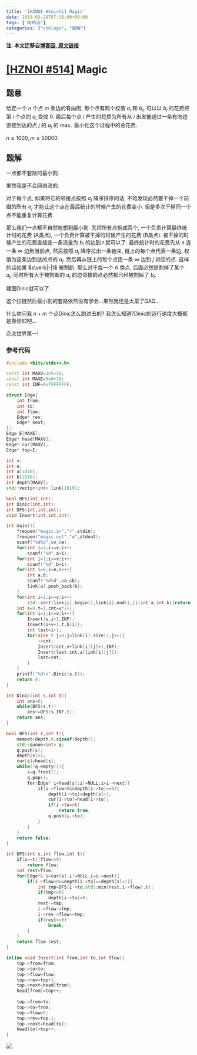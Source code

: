 ```yaml
---
title: '[HZNOI #koishi] Magic'
date: 2019-03-28T07:38:00+00:00
tags: ['网络流']
categories: ["cnblogs", "题解"]
---
```

**注: 本文迁移自[博客园](https://rvalue.cnblogs.com), [原文链接](http://www.cnblogs.com/rvalue/archive/2019/03/28/10615423.html)**

# [[HZNOI #514]](http://hznoi.com/problem/514) Magic

## 题意

给定一个 $n$ 个点 $m$ 条边的有向图, 每个点有两个权值 $a_i$ 和 $b_i$, 可以以 $b_i$ 的花费把第 $i$ 个点的 $a_i$ 变成 $0$. 最后每个点 $i$ 产生的花费为所有从 $i$ 出发能通过一条有向边直接到达的点 $j$ 的 $a_j$ 的 $\max$. 最小化这个过程中的总花费.

$n\le 1000,m\le50000$

## 题解

<span class="covered">一点都不</span>套路的最小割.

果然我是不会网络流的.

对于每个点, 如果将它的邻接点按照 $a_j$ 降序排序的话, 不难发现必然要干掉一个前缀的所有 $a_j$ 才能让这个点在最后统计的时候产生的花费变小. 但是多次干掉同一个点不能重复计算花费.

那么我们<span class="covered">一点都不</span>自然地想到最小割. 先把所有点拆成两个, 一个负责计算最终统计时的花费 (A类点), 一个负责计算被干掉的时候产生的花费 (B类点). 被干掉的时候产生的花费直接连一条流量为 $b_i$ 的边到 $t$ 就可以了. 最终统计时的花费先从 $s$ 连一条 $\infty$ 边到当前点, 然后按照 $a_j$ 降序拉出一条链来, 链上的每个点代表一条边, 权值为这条边到达的点的 $a_j$. 然后再从链上的每个点连一条 $\infty$ 边到 $j$ 对应的点. 这样的话如果 $s\verb|-|t$ 被割断, 那么对于每一个 A 类点, 后面必然是割掉了某个 $a_j$, 同时所有大于被割断的 $a_j$ 的边邻接的点必然都已经被割掉了 $b_i$.

建图Dinic就可以了.

这个拉链然后最小割的套路依然没有学会...果然我还是太菜了QAQ...

<span class="covered">什么你问我 $n+m$ 个点Dinic怎么跑过去的? 我怎么知道?</span><span class="covered">Dinic的运行速度大概都是靠信仰吧...</span>

<span class="covered">恋恋世界第一!</span>

### 参考代码

```cpp
#include <bits/stdc++.h>

const int MAXV=1e5+10;
const int MAXE=5e6+10;
const int INF=0x7FFFFFFF;

struct Edge{
	int from;
	int to;
	int flow;
	Edge* rev;
	Edge* next;
};
Edge E[MAXE];
Edge* head[MAXV];
Edge* cur[MAXV];
Edge* top=E;

int v;
int e;
int a[1010];
int b[1010];
int depth[MAXV];
std::vector<int> link[1010];

bool BFS(int,int);
int Dinic(int,int);
int DFS(int,int,int);
void Insert(int,int,int);

int main(){
	freopen("magic.in","r",stdin);
	freopen("magic.out","w",stdout);
	scanf("%d%d",&v,&e);
	for(int i=1;i<=v;i++)
		scanf("%d",a+i);
	for(int i=1;i<=v;i++)
		scanf("%d",b+i);
	for(int i=0;i<e;i++){
		int a,b;
		scanf("%d%d",&a,&b);
		link[a].push_back(b);
	}
	for(int i=1;i<=v;i++)
		std::sort(link[i].begin(),link[i].end(),[](int a,int b){return ::a[a]>::a[b];});
	int s=0,t=1,cnt=v*2+1;
	for(int i=1;i<=v;i++){
		Insert(s,i+1,INF);
		Insert(i+v+1,t,b[i]);
		int last=i+1;
		for(size_t j=0;j<link[i].size();j++){
			++cnt;
			Insert(cnt,v+link[i][j]+1,INF);
			Insert(last,cnt,a[link[i][j]]);
			last=cnt;
		}
	}
	printf("%d\n",Dinic(s,t));
	return 0;
}

int Dinic(int s,int t){
	int ans=0;
	while(BFS(s,t))
		ans+=DFS(s,INF,t);
	return ans;
}

bool BFS(int s,int t){
	memset(depth,0,sizeof(depth));
	std::queue<int> q;
	q.push(s);
	depth[s]=1;
	cur[s]=head[s];
	while(!q.empty()){
		s=q.front();
		q.pop();
		for(Edge* i=head[s];i!=NULL;i=i->next){
			if(i->flow>0&&depth[i->to]==0){
				depth[i->to]=depth[s]+1;
				cur[i->to]=head[i->to];
				if(i->to==t)
					return true;
				q.push(i->to);
			}
		}
	}
	return false;
}

int DFS(int s,int flow,int t){
	if(s==t||flow<=0)
		return flow;
	int rest=flow;
	for(Edge*& i=cur[s];i!=NULL;i=i->next){
		if(i->flow>0&&depth[i->to]==depth[s]+1){
			int tmp=DFS(i->to,std::min(rest,i->flow),t);
			if(tmp<=0)
				depth[i->to]=0;
			rest-=tmp;
			i->flow-=tmp;
			i->rev->flow+=tmp;
			if(rest<=0)
				break;
		}
	}
	return flow-rest;
}

inline void Insert(int from,int to,int flow){
	top->from=from;
	top->to=to;
	top->flow=flow;
	top->rev=top+1;
	top->next=head[from];
	head[from]=top++;
	
	top->from=to;
	top->to=from;
	top->flow=0;
	top->rev=top-1;
	top->next=head[to];
	head[to]=top++;
}

```

![](https://pic.rvalue.moe/2021/08/02/9dcd3866062be.png)
